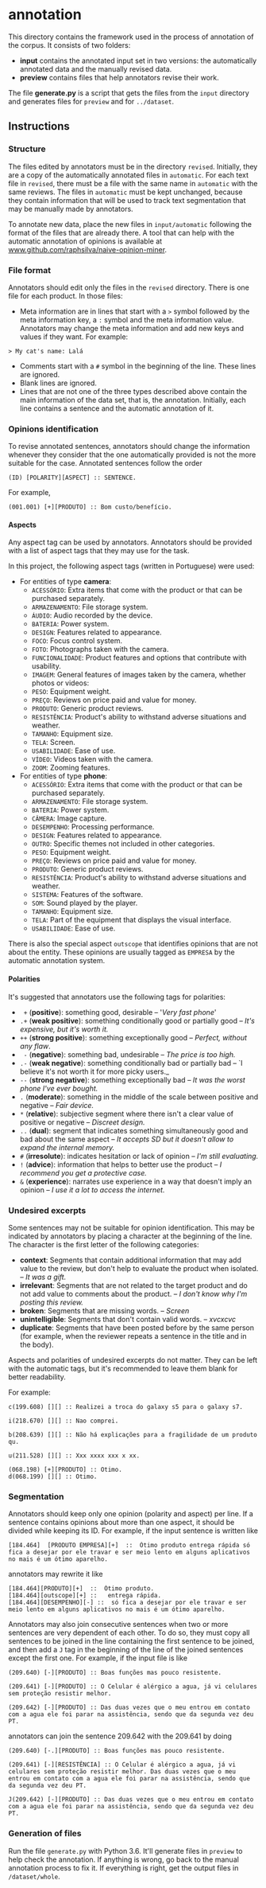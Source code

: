 # annotation

This directory contains the framework used in the process of annotation of the corpus. It consists of two folders: 
* **input** contains the annotated input set in two versions: the automatically annotated data and the manually revised data. 
* **preview** contains files that help annotators revise their work.

The file **generate.py** is a script that gets the files from the `input` directory and generates files for `preview` and for `../dataset`. 


## Instructions

### Structure

The files edited by annotators must be in the directory `revised`. Initially, they are a copy of the automatically annotated files in `automatic`. For each text file in `revised`, there must be a file with the same name in `automatic` with the same reviews. The files in `automatic` must be kept unchanged, because they contain information that will be used to track text segmentation that may be manually made by annotators. 

 To annotate new data, place the new files in `input/automatic` following the format of the files that are already there. A tool that can help with the automatic annotation of opinions is available at www.github.com/raphsilva/naive-opinion-miner.  


### File format

Annotators should edit only the files in the `revised` directory. There is one file for each product. In those files: 
* Meta information are in lines that start with a `>` symbol followed by the meta information key, a `:` symbol and the meta information value. Annotators may change the meta information and add new keys and values if they want. For example: 
```
> My cat's name: Lalá
```
* Comments start with a `#` symbol in the beginning of the line. These lines are ignored. 
* Blank lines are ignored.
* Lines that are not one of the three types described above contain the main information of the data set, that is, the annotation. Initially, each line contains a sentence and the automatic annotation of it. 

### Opinions identification

To revise annotated sentences, annotators should change the information whenever they consider that the one automatically provided is not the more suitable for the case. Annotated sentences follow the order
```
(ID) [POLARITY][ASPECT] :: SENTENCE.
```
For example, 
```
(001.001) [+][PRODUTO] :: Bom custo/benefício.
```

#### Aspects

Any aspect tag can be used by annotators. Annotators should be provided with a list of aspect tags that they may use for the task. 

In this project, the following aspect tags (written in Portuguese) were used: 

* For entities of type **camera**: 
   * `ACESSÓRIO`: Extra items that come with the product or that can be purchased separately.
   * `ARMAZENAMENTO`: File storage system.
   * `ÁUDIO`: Audio recorded by the device.
   * `BATERIA`: Power system.
   * `DESIGN`: Features related to appearance.
   * `FOCO`: Focus control system.
   * `FOTO`: Photographs taken with the camera.
   * `FUNCIONALIDADE`: Product features and options that contribute with usability.
   * `IMAGEM`: General features of images taken by the camera, whether photos or videos: 
   * `PESO`: Equipment weight.
   * `PREÇO`: Reviews on price paid and value for money.
   * `PRODUTO`: Generic product reviews.
   * `RESISTÊNCIA`: Product's ability to withstand adverse situations and weather.
   * `TAMANHO`: Equipment size.
   * `TELA`: Screen.
   * `USABILIDADE`: Ease of use.
   * `VÍDEO`: Videos taken with the camera.
   * `ZOOM`: Zooming features.
* For entities of type **phone**:
    * `ACESSÓRIO`: Extra items that come with the product or that can be purchased separately.
    * `ARMAZENAMENTO`: File storage system.
    * `BATERIA`: Power system.
    * `CÂMERA`: Image capture.
    * `DESEMPENHO`: Processing performance.
    * `DESIGN`: Features related to appearance.
    * `OUTRO`: Specific themes not included in other categories.
    * `PESO`: Equipment weight.
    * `PREÇO`: Reviews on price paid and value for money.
    * `PRODUTO`: Generic product reviews.
    * `RESISTÊNCIA`: Product's ability to withstand adverse situations and weather.
    * `SISTEMA`: Features of the software.
    * `SOM`: Sound played by the player.
    * `TAMANHO`: Equipment size.
    * `TELA`: Part of the equipment that displays the visual interface.
    * `USABILIDADE`: Ease of use.

There is also the special aspect `outscope` that identifies opinions that are not about the entity. These opinions are usually tagged as `EMPRESA` by the automatic annotation system.

#### Polarities 

It's suggested that annotators use the following tags for polarities:
* ` +` (**positive**): something good, desirable – '_Very fast phone_'
* `.+` (**weak positive**): something conditionally good or partially good – _It's expensive, but it's worth it._
* `++` (**strong positive**): something exceptionally good – _Perfect, without any flaw_. 
* ` -` (**negative**): something bad, undesirable – _The price is too high._
* `.-` (**weak negative**): something conditionally bad or partially bad – `I believe it's not worth it for more picky users._ 
* `--` (**strong negative**): something exceptionally bad – _It was the worst phone I've ever bought._
* `.` (**moderate**): something in the middle of the scale between positive and negative – _Fair device._ 
* `*` (**relative**): subjective segment where there isn't a clear value of positive or negative – _Discreet design._
* `..` (**dual**): segment that indicates something simultaneously good and bad about the same aspect – _It accepts SD but it doesn't allow to expand the internal memory._
* `#` (**irresolute**): indicates hesitation or lack of opinion – _I'm still evaluating._
* `!` (**advice**): information that helps to better use the product – _I recommend you get a protective case._
* `&` (**experience**): narrates use experience in a way that doesn't imply an opinion – _I use it a lot to access the internet._

### Undesired excerpts

Some sentences may not be suitable for opinion identification. This may be indicated by annotators by placing a character at the beginning of the line. The character is the first letter of the following categories: 

* **context**:  Segments that contain additional information that may add value to the review, but don't help to evaluate the product when isolated. – _It was a gift._
* **irrelevant**:  Segments that are not related to the target product and do not add value to comments about the product. – _I don't know why I'm posting this review._
* **broken**:  Segments that are missing words. – _Screen_
* **unintelligible**:  Segments that don't contain valid words. – _xvcxcvc_
* **duplicate**:  Segments that have been posted before by the same person (for example, when the reviewer repeats a sentence in the title and in the body).


Aspects and polarities of undesired excerpts do not matter. They can be left with the automatic tags, but it's recommended to leave them blank for better readability.

For example:

``` 
c(199.608) [][] :: Realizei a troca do galaxy s5 para o galaxy s7.

i(218.670) [][] :: Nao comprei.

b(208.639) [][] :: Não há explicações para a fragilidade de um produto qu.

u(211.528) [][] :: Xxx xxxx xxx x xx.

(068.198) [+][PRODUTO] :: Otimo.
d(068.199) [][] :: Otimo.
```

### Segmentation

Annotators should keep only one opinion (polarity and aspect) per line. If a sentence contains opinions about more than one aspect, it should be divided while keeping its ID. For example, if the input sentence is written like 

```
[184.464]  [PRODUTO EMPRESA][+]  ::  Ótimo produto entrega rápida só fica a desejar por ele travar e ser meio lento em alguns aplicativos no mais é um ótimo aparelho.
```
annotators may rewrite it like
```
[184.464][PRODUTO][+]  ::  Ótimo produto.
[184.464][outscope][+] ::   entrega rápida.
[184.464][DESEMPENHO][-] ::  só fica a desejar por ele travar e ser meio lento em alguns aplicativos no mais é um ótimo aparelho.
```

Annotators may also join consecutive sentences when two or more sentences are very dependent of each other. To do so, they must copy all sentences to be joined in the line containing the first sentence to be joined, and then add a `J` tag in the beginning of the line of the joined sentences except the first one. For example, if the input file is like 

``` 
(209.640) [-][PRODUTO] :: Boas funções mas pouco resistente.

(209.641) [-][PRODUTO] :: O Celular é alérgico a agua, já vi celulares sem proteção resistir melhor.

(209.642) [-][PRODUTO] :: Das duas vezes que o meu entrou em contato com a agua ele foi parar na assistência, sendo que da segunda vez deu PT.
```
annotators can join the sentence 209.642 with the 209.641 by doing
```
(209.640) [-.][PRODUTO] :: Boas funções mas pouco resistente.

(209.641) [-][RESISTÊNCIA] :: O Celular é alérgico a agua, já vi celulares sem proteção resistir melhor. Das duas vezes que o meu entrou em contato com a agua ele foi parar na assistência, sendo que da segunda vez deu PT.

J(209.642) [-][PRODUTO] :: Das duas vezes que o meu entrou em contato com a agua ele foi parar na assistência, sendo que da segunda vez deu PT. 
```




### Generation of files


Run the file `generate.py` with Python 3.6. It'll generate files in `preview` to help check the annotation. If anything is wrong, go back to the manual annotation process to fix it. If everything is right, get the output files in `/dataset/whole`.

